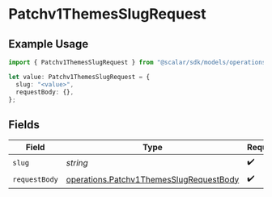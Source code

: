 # Patchv1ThemesSlugRequest

## Example Usage

```typescript
import { Patchv1ThemesSlugRequest } from "@scalar/sdk/models/operations";

let value: Patchv1ThemesSlugRequest = {
  slug: "<value>",
  requestBody: {},
};
```

## Fields

| Field                                                                                              | Type                                                                                               | Required                                                                                           | Description                                                                                        |
| -------------------------------------------------------------------------------------------------- | -------------------------------------------------------------------------------------------------- | -------------------------------------------------------------------------------------------------- | -------------------------------------------------------------------------------------------------- |
| `slug`                                                                                             | *string*                                                                                           | :heavy_check_mark:                                                                                 | N/A                                                                                                |
| `requestBody`                                                                                      | [operations.Patchv1ThemesSlugRequestBody](../../models/operations/patchv1themesslugrequestbody.md) | :heavy_check_mark:                                                                                 | N/A                                                                                                |